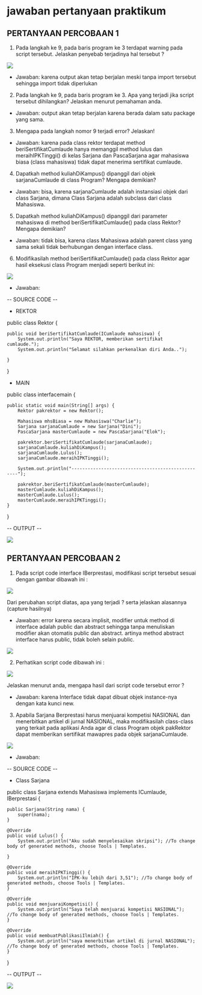 # jawaban pertanyaan praktikum

## PERTANYAAN PERCOBAAN 1

1. Pada langkah ke 9, pada baris program ke 3 terdapat warning pada script tersebut. 
Jelaskan penyebab terjadinya hal tersebut ?

<img src = 'P101.png'>

- Jawaban: karena output akan tetap berjalan meski tanpa import tersebut sehingga import tidak diperlukan

2. Pada langkah ke 9, pada baris program ke 3. Apa yang terjadi jika script tersebut
dihilangkan? Jelaskan menurut pemahaman anda. 

- Jawaban: output akan tetap berjalan karena berada dalam satu package yang sama.

3. Mengapa pada langkah nomor 9 terjadi error? Jelaskan!

- Jawaban: karena pada class rektor terdapat method beriSertifikatCumlaude hanya memanggil method lulus dan meraihIPKTinggi() di kelas Sarjana dan PascaSarjana agar mahasiswa biasa (class mahasiswa) tidak dapat menerima sertifikat cumlaude.

4. Dapatkah method kuliahDiKampus() dipanggil dari objek sarjanaCumlaude di class
Program? Mengapa demikian?

- Jawaban: bisa, karena sarjanaCumlaude adalah instansiasi objek dari class Sarjana, dimana Class Sarjana adalah subclass dari class Mahasiswa.

5. Dapatkah method kuliahDiKampus() dipanggil dari parameter mahasiswa di method
beriSertifikatCumlaude() pada class Rektor? Mengapa demikian?

- Jawaban: tidak bisa, karena class Mahasiswa adalah parent class yang sama sekali tidak berhubungan dengan interface class.

6. Modifikasilah method beriSertifikatCumlaude() pada class Rektor agar hasil eksekusi
class Program menjadi seperti berikut ini:

<img src = 'P106.png'>

- Jawaban:

-- SOURCE CODE --
- REKTOR

public class Rektor {

    public void beriSertifikatCumlaude(ICumlaude mahasiswa) {
        System.out.println("Saya REKTOR, memberikan sertifikat cumlaude.");
        System.out.println("Selamat silahkan perkenalkan diri Anda..");
        
    }
} 

- MAIN

public class interfacemain {

    public static void main(String[] args) {
        Rektor pakrektor = new Rektor();

        Mahasiswa mhsBiasa = new Mahasiswa("Charlie");
        Sarjana sarjanaCumlaude = new Sarjana("Dini");
        PascaSarjana masterCumlaude = new PascaSarjana("Elok");
        
        pakrektor.beriSertifikatCumlaude(sarjanaCumlaude);
        sarjanaCumlaude.kuliahDiKampus();
        sarjanaCumlaude.Lulus();
        sarjanaCumlaude.meraihIPKTinggi();

        System.out.println("--------------------------------------------------");
        
        pakrektor.beriSertifikatCumlaude(masterCumlaude);
        masterCumlaude.kuliahDiKampus();
        masterCumlaude.Lulus();
        masterCumlaude.meraihIPKTinggi();
    }
}

-- OUTPUT --

<img src = 'output106.png'>

## PERTANYAAN PERCOBAAN 2

1. Pada script code interface IBerprestasi, modifikasi script tersebut sesuai dengan gambar
dibawah ini :

<img src = 'P201.png'>

Dari perubahan script diatas, apa yang terjadi ? serta jelaskan alasannya (capture hasilnya) 

- Jawaban: error karena secara implisit, modifier untuk method di interface adalah public dan abstract sehingga tanpa menuliskan modifier akan otomatis public dan abstract. artinya method abstract interface harus public, tidak boleh selain public.

<img src = 'J201.png'>

2. Perhatikan script code dibawah ini :

<img src = 'P202.png'>

Jelaskan menurut anda, mengapa hasil dari script code tersebut error ? 

- Jawaban: karena Interface tidak dapat dibuat objek instance-nya dengan kata kunci new.

3. Apabila Sarjana Berprestasi harus menjuarai kompetisi NASIONAL dan
menerbitkan artikel di jurnal NASIONAL, maka modifikasilah class-class yang terkait
pada aplikasi Anda agar di class Program objek pakRektor dapat memberikan sertifikat
mawapres pada objek sarjanaCumlaude.

<img src = 'P203.png'>

- Jawaban: 

-- SOURCE CODE --

- Class Sarjana

public class Sarjana extends Mahasiswa implements ICumlaude, IBerprestasi {

    public Sarjana(String nama) {
        super(nama);
    }

    @Override
    public void Lulus() {
        System.out.println("Aku sudah menyelesaikan skripsi"); //To change body of generated methods, choose Tools | Templates.
    
    }

    @Override
    public void meraihIPKTinggi() {
        System.out.println("IPK-ku lebih dari 3,51"); //To change body of generated methods, choose Tools | Templates.
    }

    @Override
    public void menjuaraiKompetisi() {
        System.out.println("Saya telah menjuarai kompetisi NASIONAL"); //To change body of generated methods, choose Tools | Templates.
    }

    @Override
    public void membuatPublikasiIlmiah() {
        System.out.println("saya menerbitkan artikel di jurnal NASIONAL"); //To change body of generated methods, choose Tools | Templates.
    }
}

-- OUTPUT --

<img src = 'output203.png'>